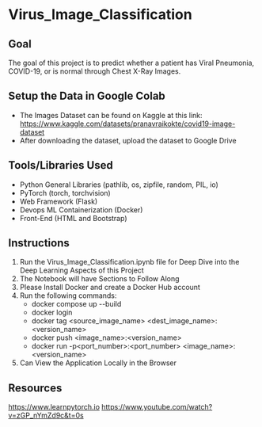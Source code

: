 # Virus_Image_Classification

## Goal
The goal of this project is to predict whether a patient has Viral Pneumonia, COVID-19, or is normal through Chest X-Ray Images.

## Setup the Data in Google Colab
-  The Images Dataset can be found on Kaggle at this link: https://www.kaggle.com/datasets/pranavraikokte/covid19-image-dataset 
-  After downloading the dataset, upload the dataset to Google Drive

## Tools/Libraries Used
-  Python General Libraries (pathlib, os, zipfile, random, PIL, io)
- PyTorch (torch, torchvision)
- Web Framework (Flask)
- Devops ML Containerization (Docker)
- Front-End (HTML and Bootstrap)

## Instructions
1. Run the Virus_Image_Classification.ipynb file for Deep Dive into the Deep Learning Aspects of this Project
2. The Notebook will have Sections to Follow Along
3. Please Install Docker and create a Docker Hub account
4. Run the following commands:
    - docker compose up --build
    - docker login
    - docker tag <source_image_name> <dest_image_name>:<version_name>
    - docker push <image_name>:<version_name>
    - docker run -p<port_number>:<port_number> <image_name>:<version_name>
5. Can View the Application Locally in the Browser

## Resources
https://www.learnpytorch.io
https://www.youtube.com/watch?v=zGP_nYmZd9c&t=0s
